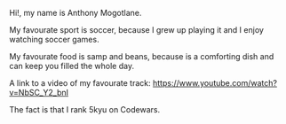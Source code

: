 Hi!, my name is Anthony Mogotlane.

My favourate sport is soccer, because I grew up playing it and I enjoy watching soccer games.

My favourate food is samp and beans, because is a comforting dish and can keep you filled the whole day.

A link to a video of my favourate track: https://www.youtube.com/watch?v=NbSC_Y2_bnI

The fact is that I rank 5kyu on Codewars.
